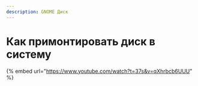 ```yaml
---
description: GNOME Диск
---
```


# Как примонтировать диск в систему

{% embed url="https://www.youtube.com/watch?t=37s&v=qXhrbcb6UUU" %}
